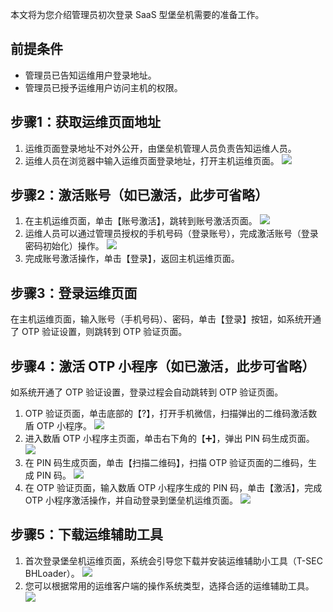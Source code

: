 
本文将为您介绍管理员初次登录 SaaS 型堡垒机需要的准备工作。

## 前提条件
- 管理员已告知运维用户登录地址。
- 管理员已授予运维用户访问主机的权限。

## 步骤1：获取运维页面地址
1. 运维页面登录地址不对外公开，由堡垒机管理人员负责告知运维人员。
2. 运维人员在浏览器中输入运维页面登录地址，打开主机运维页面。
![](https://main.qcloudimg.com/raw/160d3246cb4e9fcbfbee613659c4c3c3.png)
 
## 步骤2：激活账号（如已激活，此步可省略）
1. 在主机运维页面，单击【账号激活】，跳转到账号激活页面。
![](https://main.qcloudimg.com/raw/89f7dfd03e2d09785eede4ead695e2f1.png)
2. 运维人员可以通过管理员授权的手机号码（登录账号），完成激活账号（登录密码初始化）操作。
 ![](https://main.qcloudimg.com/raw/78ebae5ae9a086dfc735b7e554b73b53.png)
3. 完成账号激活操作，单击【登录】，返回主机运维页面。
 
## 步骤3：登录运维页面
在主机运维页面，输入账号（手机号码）、密码，单击【登录】按钮，如系统开通了 OTP 验证设置，则跳转到 OTP 验证页面。
 
## 步骤4：激活 OTP 小程序（如已激活，此步可省略）
如系统开通了 OTP 验证设置，登录过程会自动跳转到 OTP 验证页面。
1. OTP 验证页面，单击底部的【?】，打开手机微信，扫描弹出的二维码激活数盾 OTP 小程序。
![](https://main.qcloudimg.com/raw/d6d6e4d660624f477765a5092d2e39de.png)
2. 进入数盾 OTP 小程序主页面，单击右下角的【➕】，弹出 PIN 码生成页面。
![](https://main.qcloudimg.com/raw/c3733e2d1a5fd42631a0e28672700a1e.png)
3. 在 PIN 码生成页面，单击【扫描二维码】，扫描 OTP 验证页面的二维码，生成 PIN 码。
![](https://main.qcloudimg.com/raw/61e6c73d06357a58be7157560aa3216a.png)
4. 在 OTP 验证页面，输入数盾 OTP 小程序生成的 PIN 码，单击【激活】，完成 OTP 小程序激活操作，并自动登录到堡垒机运维页面。
![](https://main.qcloudimg.com/raw/7d48a7c1dfcb26e0eedd9521cdd8f7ff.png)

## 步骤5：下载运维辅助工具
1. 首次登录堡垒机运维页面，系统会引导您下载并安装运维辅助小工具（T-SEC BHLoader）。
![](https://main.qcloudimg.com/raw/8687a6dce9f51417b9083614dc697010.png)
2. 您可以根据常用的运维客户端的操作系统类型，选择合适的运维辅助工具。
![](https://main.qcloudimg.com/raw/7de8851cebc796de8196ff12a0aa70b0.png)
